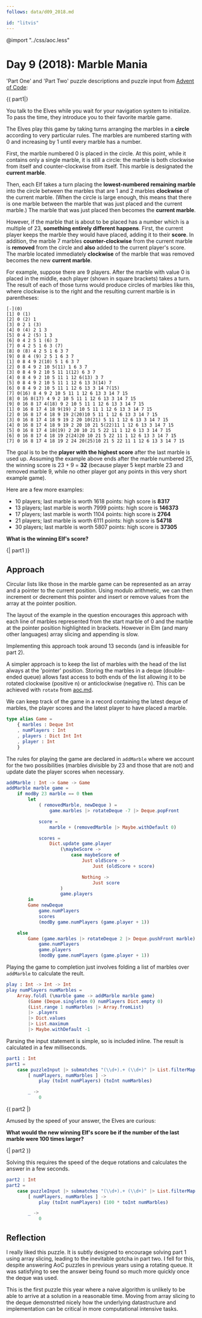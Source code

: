 ```yaml
---
follows: data/d09_2018.md

id: "litvis"
---
```


@import "../css/aoc.less"

# Day 9 (2018): Marble Mania

'Part One' and 'Part Two' puzzle descriptions and puzzle input from [Advent of Code](https://adventofcode.com/2018/day/9):

{( part1|}

You talk to the Elves while you wait for your navigation system to initialize. To pass the time, they introduce you to their favorite marble game.

The Elves play this game by taking turns arranging the marbles in a **circle** according to very particular rules. The marbles are numbered starting with 0 and increasing by 1 until every marble has a number.

First, the marble numbered 0 is placed in the circle. At this point, while it contains only a single marble, it is still a circle: the marble is both clockwise from itself and counter-clockwise from itself. This marble is designated the **current marble**.

Then, each Elf takes a turn placing the **lowest-numbered remaining marble** into the circle between the marbles that are 1 and 2 marbles **clockwise** of the current marble. (When the circle is large enough, this means that there is one marble between the marble that was just placed and the current marble.) The marble that was just placed then becomes the **current marble**.

However, if the marble that is about to be placed has a number which is a multiple of 23, **something entirely different happens**. First, the current player keeps the marble they would have placed, adding it to their **score**. In addition, the marble 7 marbles **counter-clockwise** from the current marble is **removed** from the circle and **also** added to the current player's score. The marble located immediately **clockwise** of the marble that was removed becomes the new **current marble**.

For example, suppose there are 9 players. After the marble with value 0 is placed in the middle, each player (shown in square brackets) takes a turn. The result of each of those turns would produce circles of marbles like this, where clockwise is to the right and the resulting current marble is in parentheses:

    [-](0)
    [1] 0 (1)
    [2] 0 (2) 1
    [3] 0 2 1 (3)
    [4] 0 (4) 2 1 3
    [5] 0 4 2 (5) 1 3
    [6] 0 4 2 5 1 (6) 3
    [7] 0 4 2 5 1 6 3 (7)
    [8] 0 (8) 4 2 5 1 6 3 7
    [9] 0 8 4 (9) 2 5 1 6 3 7
    [1] 0 8 4 9 2(10) 5 1 6 3 7
    [2] 0 8 4 9 2 10 5(11) 1 6 3 7
    [3] 0 8 4 9 2 10 5 11 1(12) 6 3 7
    [4] 0 8 4 9 2 10 5 11 1 12 6(13) 3 7
    [5] 0 8 4 9 2 10 5 11 1 12 6 13 3(14) 7
    [6] 0 8 4 9 2 10 5 11 1 12 6 13 3 14 7(15)
    [7] 0(16) 8 4 9 2 10 5 11 1 12 6 13 3 14 7 15
    [8] 0 16 8(17) 4 9 2 10 5 11 1 12 6 13 3 14 7 15
    [9] 0 16 8 17 4(18) 9 2 10 5 11 1 12 6 13 3 14 7 15
    [1] 0 16 8 17 4 18 9(19) 2 10 5 11 1 12 6 13 3 14 7 15
    [2] 0 16 8 17 4 18 9 19 2(20)10 5 11 1 12 6 13 3 14 7 15
    [3] 0 16 8 17 4 18 9 19 2 20 10(21) 5 11 1 12 6 13 3 14 7 15
    [4] 0 16 8 17 4 18 9 19 2 20 10 21 5(22)11 1 12 6 13 3 14 7 15
    [5] 0 16 8 17 4 18(19) 2 20 10 21 5 22 11 1 12 6 13 3 14 7 15
    [6] 0 16 8 17 4 18 19 2(24)20 10 21 5 22 11 1 12 6 13 3 14 7 15
    [7] 0 16 8 17 4 18 19 2 24 20(25)10 21 5 22 11 1 12 6 13 3 14 7 15

The goal is to be the **player with the highest score** after the last marble is used up. Assuming the example above ends after the marble numbered 25, the winning score is 23 + 9 = **32** (because player 5 kept marble 23 and removed marble 9, while no other player got any points in this very short example game).

Here are a few more examples:

- 10 players; last marble is worth 1618 points: high score is **8317**
- 13 players; last marble is worth 7999 points: high score is **146373**
- 17 players; last marble is worth 1104 points: high score is **2764**
- 21 players; last marble is worth 6111 points: high score is **54718**
- 30 players; last marble is worth 5807 points: high score is **37305**

**What is the winning Elf's score?**

{| part1 )}

## Approach

Circular lists like those in the marble game can be represented as an array and a pointer to the current position. Using modulo arithmetic, we can then increment or decrement this pointer and insert or remove values from the array at the pointer position.

The layout of the example in the question encourages this approach with each line of marbles represented from the start marble of 0 and the marble at the pointer position highlighted in brackets. However in Elm (and many other languages) array slicing and appending is slow.

Implementing this approach took around 13 seconds (and is infeasible for part 2).

A simpler approach is to keep the list of marbles with the head of the list always at the 'pointer' position. Storing the marbles in a deque (double-ended queue) allows fast access to both ends of the list allowing it to be rotated clockwise (positive n) or anticlockwise (negative n). This can be achieved with `rotate` from [aoc.md](../aoc.md).

We can keep track of the game in a record containing the latest deque of marbles, the player scores and the latest player to have placed a marble.

```elm {l}
type alias Game =
    { marbles : Deque Int
    , numPlayers : Int
    , players : Dict Int Int
    , player : Int
    }
```

The rules for playing the game are declared in `addMarble` where we account for the two possibilities (marbles divisible by 23 and those that are not) and update date the player scores when necessary.

```elm {l}
addMarble : Int -> Game -> Game
addMarble marble game =
    if modBy 23 marble == 0 then
        let
            ( removedMarble, newDeque ) =
                game.marbles |> rotateDeque -7 |> Deque.popFront

            score =
                marble + (removedMarble |> Maybe.withDefault 0)

            scores =
                Dict.update game.player
                    (\maybeScore ->
                        case maybeScore of
                            Just oldScore ->
                                Just (oldScore + score)

                            Nothing ->
                                Just score
                    )
                    game.players
        in
        Game newDeque
            game.numPlayers
            scores
            (modBy game.numPlayers (game.player + 1))

    else
        Game (game.marbles |> rotateDeque 2 |> Deque.pushFront marble)
            game.numPlayers
            game.players
            (modBy game.numPlayers (game.player + 1))
```

Playing the game to completion just involves folding a list of marbles over `addMarble` to calculate the reult.

```elm {l}
play : Int -> Int -> Int
play numPlayers numMarbles =
    Array.foldl (\marble game -> addMarble marble game)
        (Game (Deque.singleton 0) numPlayers Dict.empty 0)
        (List.range 1 numMarbles |> Array.fromList)
        |> .players
        |> Dict.values
        |> List.maximum
        |> Maybe.withDefault -1
```

Parsing the input statement is simple, so is included inline. The result is calculated in a few milliseconds.

```elm {l r}
part1 : Int
part1 =
    case puzzleInput |> submatches "(\\d+).+ (\\d+)" |> List.filterMap identity of
        [ numPlayers, numMarbles ] ->
            play (toInt numPlayers) (toInt numMarbles)

        _ ->
            0
```

{( part2 |}

Amused by the speed of your answer, the Elves are curious:

**What would the new winning Elf's score be if the number of the last marble were 100 times larger?**

{| part2 )}

Solving this requires the speed of the deque rotations and calculates the answer in a few seconds.

```elm {l r}
part2 : Int
part2 =
    case puzzleInput |> submatches "(\\d+).+ (\\d+)" |> List.filterMap identity of
        [ numPlayers, numMarbles ] ->
            play (toInt numPlayers) (100 * toInt numMarbles)

        _ ->
            0
```

## Reflection

I really liked this puzzle. It is subtly designed to encourage solving part 1 using array slicing, leading to the inevitable gotcha in part two. I fell for this, despite answering AoC puzzles in previous years using a rotating queue. It was satisfying to see the answer being found so much more quickly once the deque was used.

This is the first puzzle this year where a naive algorithm is unlikely to be able to arrive at a solution in a reasonable time. Moving from array slicing to the deque demonstrted nicely how the underlying datastructure and implementation can be critical in more computational intensive tasks.
